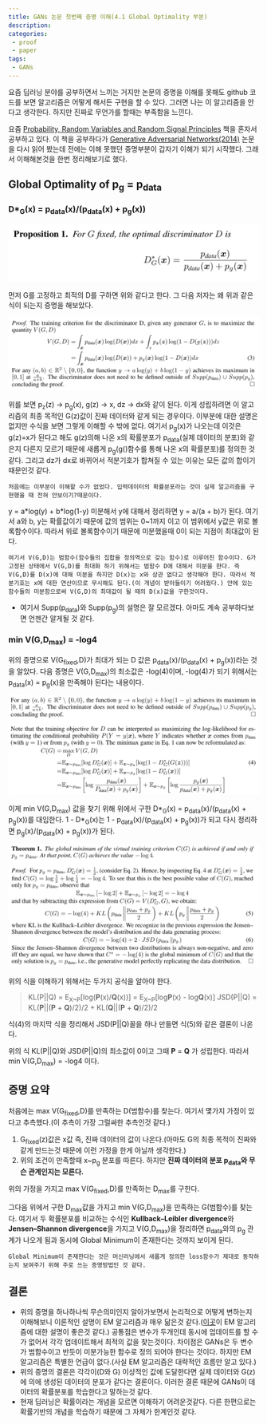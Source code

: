 ```yaml
---
title: GANs 논문 첫번째 증명 이해(4.1 Global Optimality 부분)
description:
categories:
 - proof
 - paper
tags:
 - GANs
---
```


요즘 딥러닝 분야를 공부하면서 느끼는 거지만 논문의 증명을 이해를 못해도 github 코드를 보면 알고리즘은 어떻게 해서든 구현을 할 수 있다. 그러면 나는 이 알고리즘을 안다고 생각한다. 하지만 진짜로 무언가를 할때는 부족함을 느낀다.

요즘 [Probability, Random Variables and Random Signal Principles](http://book.naver.com/bookdb/book_detail.nhn?bid=10199767) 책을 혼자서 공부하고 있다. 이 책을 공부하다가 [Generative Adversarial Networks(2014)](http://papers.nips.cc/paper/5423-generative-adversarial-nets.pdf) 논문을 다시 읽어 봤는데 전에는 이해 못했던 증명부분이 갑자기 이해가 되기 시작했다. 그래서 이해해본것을 한번 정리해보기로 했다.

## Global Optimality of p<sub>g</sub> = p<sub>data</sub>
### D*<sub>G</sub>(x) = p<sub>data</sub>(x)/(p<sub>data</sub>(x) + p<sub>g</sub>(x))
 ![](/assets/2018-02-12/1.png)

먼저 G를 고정하고 최적의 D를 구하면 위와 같다고 한다. 그 다음 저자는 왜 위과 같은 식이 되는지 증명을 해보았다.

 ![](/assets/2018-02-12/2.png)

위를 보면 p<sub>z</sub>(z) -> p<sub>g</sub>(x), g(z) -> x, dz -> dx와 같이 된다. 이게 성립하려면 이 알고리즘의 최종 목적인 G(z)값이 진짜 데이터와 같게 되는 경우이다. 이부분에 대한 설명은 없지만 수식을 보면 그렇게 이해할 수 밖에 없다. 여기서 p<sub>g</sub>(x)가 나오는데 이것은 g(z)=x가 된다고 해도 g(z)의해 나온 x의 확률분포가 p<sub>data</sub>(실제 데이터의 분포)와 같은지 다른지 모르기 때문에 새롭게 p<sub>g</sub>(g()함수를 통해 나온 x의 확률분포)를 정의한 것 같다. 그리고 dz가 dx로 바뀌어서 적분기호가 합쳐질 수 있는 이유는 모든 값의 합이기 때문인것 같다.

    처음에는 이부분이 이해할 수가 없었다. 입력데이터의 확률분포라는 것이 실제 알고리즘을 구현했을 때 전혀 안보이기?때문이다.  

y = a\*log(y) + b\*log(1-y) 미분해서 y에 대해서 정리하면 y = a/(a + b)가 된다. 여기서 a와 b, y는 확률값이기 때문에 값의 범위는 0~1까지 이고 이 범위에서 y값은 위로 볼록함수이다. 따라서 위로 볼록함수이기 때문에 미분했을때 0이 되는 지점이 최대값이 된다.

    여기서 V(G,D)는 범함수(함수들의 집합을 정의역으로 갖는 함수)로 이루어진 함수이다. G가 고정된 상태에서 V(G,D)를 최대화 하기 위해서는 범함수 D에 대해서 미분을 한다. 즉 V(G,D)를 D(x)에 대해 미분을 하지만 D(x)는 x와 상관 없다고 생각해야 한다. 따라서 적분기호는 x에 대한 연산이므로 무시해도 된다.(이 개념이 받아들이기 어려웠다.) 안에 있는 함수들의 미분함으로써 V(G,D)의 최대값이 될 때의 D(x)값을 구한것이다.

* 여기서 Supp(p<sub>data</sub>)와 Supp(p<sub>g</sub>)의 설명은 잘 모르겠다. 아마도 계속 공부하다보면 언젠간 알게될 것 같다.


### min V(G,D<sub>max</sub>) = -log4

위의 증명으로 V(G<sub>fixed</sub>,D)가 최대가 되는 D 값은 p<sub>data</sub>(x)/(p<sub>data</sub>(x) + p<sub>g</sub>(x))라는 것을 알았다. 다음 증명은 V(G,D<sub>max</sub>)의 최소값은 -log(4)이며, -log(4)가 되기 위해서는 p<sub>data</sub>(x) = p<sub>g</sub>(x)을 만족해야 된다는 내용이다.

 ![](/assets/2018-02-12/3.png)

이제 min V(G,D<sub>max</sub>) 값을 찾기 위해 위에서 구한 D*<sub>G</sub>(x) = p<sub>data</sub>(x)/(p<sub>data</sub>(x) + p<sub>g</sub>(x))를 대입한다. 1 - D*<sub>G</sub>(x)는 1 - p<sub>data</sub>(x)/(p<sub>data</sub>(x) + p<sub>g</sub>(x))가 되고 다시 정리하면 p<sub>g</sub>(x)/(p<sub>data</sub>(x) + p<sub>g</sub>(x))가 된다.

 ![](/assets/2018-02-12/4.png)

위의 식을 이해하기 위해서는 두가지 공식을 알아야 한다.

> KL(P\|\|Q) = E<sub>X~P</sub>[log(**P**(x)/**Q**(x))] = E<sub>X~P</sub>[log**P**(x) - log**Q**(x)]
JSD(P\|\|Q) = KL(**P**\|\|(**P** + **Q**)/2)/2 + KL(**Q**\|\|(**P** + **Q**)/2)/2

식(4)의 마지막 식을 정리해서 JSD(P\|\|Q)꼴을 하나 만들면 식(5)와 같은 결론이 나온다.

위의 식 KL(P\|\|Q)와 JSD(P\|\|Q)의 최소값이 0이고 그때 **P** = **Q** 가 성립한다. 따라서 min V(G,D<sub>max</sub>) = -log4 이다.
## 증명 요약
처음에는 max V(G<sub>fixed</sub>,D)를 만족하는 D(범함수)를 찾는다. 여기서 몇가지 가정이 있다고 추측했다.(이 추측이 가장 그럴싸한 추측인것 같다.)
1. G<sub>fixed</sub>(z)값은 x값 즉, 진짜 데이터의 값이 나온다.(아마도 G의 최종 목적이 진짜와 같게 만드는것 때문에 이런 가정을 한게 아닐까 생각한다.)
2. 위의 조건이 만족할때 x~p<sub>g</sub> 분포를 따른다. 하지만 **진짜 데이터의 분포 p<sub>data</sub>와 무슨 관계인지는 모른다.**

위의 가정을 가지고 max V(G<sub>fixed</sub>,D)를 만족하는 D<sub>max</sub>를 구한다.

그다음 위에서 구한 D<sub>max</sub>값을 가지고 min V(G,D<sub>max</sub>)을 만족하는 G(범함수)를 찾는다. 여기서 두 확률분포를 비교하는 수식인 **Kullback–Leibler divergence**와 **Jensen–Shannon divergence**을 가지고 V(G,D<sub>max</sub>)을 정리하면 p<sub>data</sub>와의 p<sub>g</sub> 관계가 나오게 됨과 동시에 Global Minimum이 존재한다는 것까지 보이게 된다.

    Global Minimum이 존재한다는 것은 머신러닝에서 새롭게 정의한 loss함수가 제대로 동작하는지 보여주기 위해 주로 쓰는 증명방법인 것 같다.


## 결론
* 위의 증명을 하나하나씩 무슨의미인지 알아가보면서 논리적으로 어떻게 변하는지 이해해보니 이론적인 설명이 EM 알고리즘과 매우 닮은것 같다.([이곳](http://sanghyukchun.github.io/70/)이 EM 알고리즘에 대한 설명이 좋은것 같다.) 공통점은 변수가 두개인데 동시에 업데이트를 할 수가 없어서 각각 업데이트해서 최적의 값을 찾는것이다. 차이점은 GANs은 두 변수가 범함수이고 반듯이 미분가능한 함수로 정의 되어야 한다는 것이다. 하지만 EM 알고리즘은 특별한 언급이 없다.(사실 EM 알고리즘은 대략적인 흐름만 알고 있다.)
* 위의 증명의 결론은 각각이(D와 G) 이상적인 값에 도달한다면 실제 데이터와 G(z)에 의에 생성된 데이터의 분포가 같다는 결론이다. 이러한 결론 때문에 GANs이 데이터의 확률분포를 학습한다고 말하는것 같다.
* 현재 딥러닝은 확률이라는 개념을 모르면 이해하기 어려운것같다. 다른 한편으로는 확률기반의 개념을 학습하기 때문에 그 자체가 한계인것 같다.

